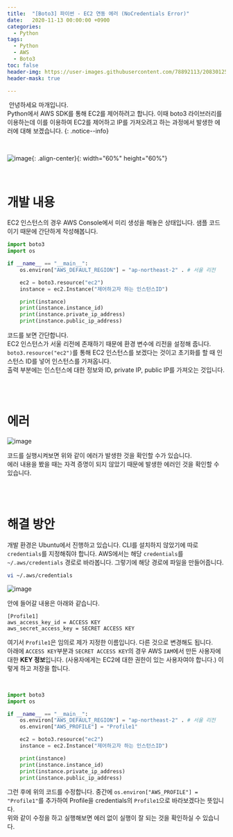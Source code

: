 ```yaml
---
title:  "[Boto3] 파이썬 - EC2 연동 에러 (NoCredentials Error)"
date:   2020-11-13 00:00:00 +0900
categories:
  - Python
tags:
  - Python
  - AWS
  - Boto3
toc: false
header-img: https://user-images.githubusercontent.com/78892113/208301254-de81f938-1a15-4cae-a45e-74f87861000f.png
header-mask: true

---
```




&nbsp;안녕하세요 마개입니다.  
Python에서 AWS SDK를 통해 EC2를 제어하려고 합니다. 이때 boto3 라이브러리를 이용하는데 이를 이용하여 EC2를 제어하고 IP를 가져오려고 하는 과정에서 발생한 에러에 대해 보겠습니다.
{: .notice--info}

<br>

![image](https://user-images.githubusercontent.com/78892113/208301254-de81f938-1a15-4cae-a45e-74f87861000f.png){: .align-center}{: width="60%" height="60%"} 


<br>

# 개발 내용

EC2 인스턴스의 경우 AWS Console에서 미리 생성을 해놓은 상태입니다. 샘플 코드이기 때문에 간단하게 작성해봅니다.

```python
import boto3
import os

if __name__ == "__main__":
    os.environ["AWS_DEFAULT_REGION"] = "ap-northeast-2" . # 서울 리전

    ec2 = boto3.resource("ec2")
    instance = ec2.Instance("제어하고자 하는 인스턴스ID")

    print(instance)
    print(instance.instance_id)
    print(instance.private_ip_address)
    print(instance.public_ip_address)
```

코드를 보면 간단합니다.  
EC2 인스턴스가 서울 리전에 존재하기 때문에 환경 변수에 리전을 설정해 줍니다. `boto3.resource("ec2")`를 통해 EC2 인스턴스를 보겠다는 것이고 초기화를 할 때 인스턴스 ID를 넣어 인스턴스를 가져옵니다.  
출력 부분에는 인스턴스에 대한 정보와 ID, private IP, public IP를 가져오는 것입니다.

<br><br>

# 에러

![image](https://user-images.githubusercontent.com/78892113/208301648-dcd0230a-c40c-4f49-b8d4-cd685f71463a.png)

코드를 실행시켜보면 위와 같이 에러가 발생한 것을 확인할 수가 있습니다.  
에러 내용을 봤을 때는 자격 증명이 되지 않았기 때문에 발생한 에러인 것을 확인할 수 있습니다. 

<br><br>

# 해결 방안

개발 환경은 Ubuntu에서 진행하고 있습니다. CLI를 설치하지 않았기에 따로 `credentials`를 지정해줘야 합니다. AWS에서는 해당 `credentials`를 `~/.aws/credentials` 경로로 바라봅니다. 그렇기에 해당 경로에 파일을 만들어줍니다.

```sh
vi ~/.aws/credentials
```

![image](https://user-images.githubusercontent.com/78892113/208301994-1c459601-d0b6-4444-b060-fedf10cd244f.png)

안에 들어갈 내용은 아래와 같습니다.

```
[Profile1]
aws_access_key_id = ACCESS KEY
aws_secret_access_key = SECRET ACCESS KEY
```

여기서 `Profile1`은 임의로 제가 지정한 이름입니다. 다른 것으로 변경해도 됩니다.  
아래에 `ACCESS KEY`부분과 `SECRET ACCESS KEY`의 경우 AWS `IAM`에서 만든 사용자에 대한 **KEY 정보**입니다. (사용자에게는 EC2에 대한 권한이 있는 사용자여야 합니다.) 이렇게 하고 저장을 합니다. 

<br>

```python
import boto3
import os

if __name__ == "__main__":
    os.environ["AWS_DEFAULT_REGION"] = "ap-northeast-2" . # 서울 리전
    os.environ["AWS_PROFILE"] = "Profile1"

    ec2 = boto3.resource("ec2")
    instance = ec2.Instance("제어하고자 하는 인스턴스ID")

    print(instance)
    print(instance.instance_id)
    print(instance.private_ip_address)
    print(instance.public_ip_address)
```

그런 후에 위의 코드를 수정합니다. 중간에 `os.environ["AWS_PROFILE"] = "Profile1"`를 추가하여 Profile을 credentials의 `Profile1`으로 바라보겠다는 뜻입니다.  
위와 같이 수정을 하고 실행해보면 에러 없이 실행이 잘 되는 것을 확인하실 수 있습니다.